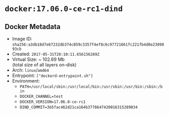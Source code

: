 # `docker:17.06.0-ce-rc1-dind`

## Docker Metadata

- Image ID: `sha256:a3db18d7e67232db374c859c3357f4ef8c6c97721661fc221fb4d8e2389893cb`
- Created: `2017-05-31T20:10:11.656156269Z`
- Virtual Size: ~ 102.69 Mb  
  (total size of all layers on-disk)
- Arch: `linux`/`amd64`
- Entrypoint: `["dockerd-entrypoint.sh"]`
- Environment:
  - `PATH=/usr/local/sbin:/usr/local/bin:/usr/sbin:/usr/bin:/sbin:/bin`
  - `DOCKER_CHANNEL=test`
  - `DOCKER_VERSION=17.06.0-ce-rc1`
  - `DIND_COMMIT=3b5fac462d21ca164b3778647420016315289034`
